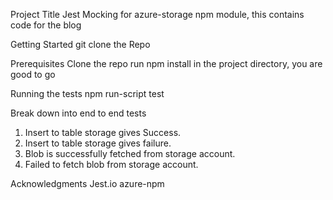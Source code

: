 Project Title
Jest Mocking for azure-storage npm module, this contains code for the blog <here>

Getting Started
git clone the Repo

Prerequisites
Clone the repo
run npm install in the project directory, you are good to go


Running the tests
npm run-script test

Break down into end to end tests
1. Insert to table storage gives Success.
2. Insert to table storage gives failure.
3. Blob is successfully fetched from storage account.
4. Failed to fetch blob from storage account.



Acknowledgments
Jest.io
azure-npm
